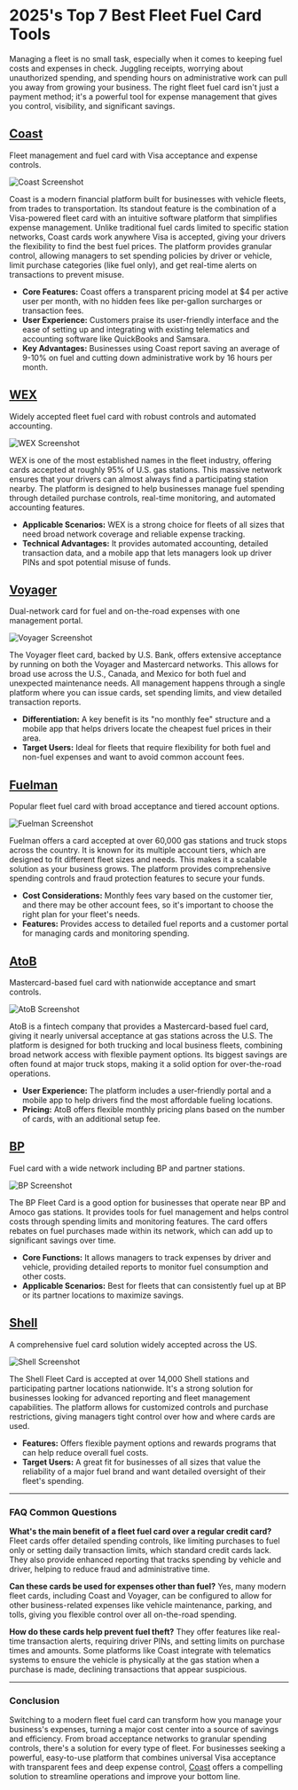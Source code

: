 # 2025's Top 7 Best Fleet Fuel Card Tools

Managing a fleet is no small task, especially when it comes to keeping fuel costs and expenses in check. Juggling receipts, worrying about unauthorized spending, and spending hours on administrative work can pull you away from growing your business. The right fleet fuel card isn't just a payment method; it's a powerful tool for expense management that gives you control, visibility, and significant savings.

## **[Coast](https://coastpay.com)**

Fleet management and fuel card with Visa acceptance and expense controls.

![Coast Screenshot](image/coastpay.webp)


Coast is a modern financial platform built for businesses with vehicle fleets, from trades to transportation. Its standout feature is the combination of a Visa-powered fleet card with an intuitive software platform that simplifies expense management. Unlike traditional fuel cards limited to specific station networks, Coast cards work anywhere Visa is accepted, giving your drivers the flexibility to find the best fuel prices. The platform provides granular control, allowing managers to set spending policies by driver or vehicle, limit purchase categories (like fuel only), and get real-time alerts on transactions to prevent misuse.

* **Core Features:** Coast offers a transparent pricing model at $4 per active user per month, with no hidden fees like per-gallon surcharges or transaction fees.
* **User Experience:** Customers praise its user-friendly interface and the ease of setting up and integrating with existing telematics and accounting software like QuickBooks and Samsara.
* **Key Advantages:** Businesses using Coast report saving an average of 9-10% on fuel and cutting down administrative work by 16 hours per month.

## **[WEX](https://www.wexinc.com)**

Widely accepted fleet fuel card with robust controls and automated accounting.

![WEX Screenshot](image/wexinc.webp)


WEX is one of the most established names in the fleet industry, offering cards accepted at roughly 95% of U.S. gas stations. This massive network ensures that your drivers can almost always find a participating station nearby. The platform is designed to help businesses manage fuel spending through detailed purchase controls, real-time monitoring, and automated accounting features.

* **Applicable Scenarios:** WEX is a strong choice for fleets of all sizes that need broad network coverage and reliable expense tracking.
* **Technical Advantages:** It provides automated accounting, detailed transaction data, and a mobile app that lets managers look up driver PINs and spot potential misuse of funds.

## **[Voyager](https://www.usbank.com/business-banking/credit-cards/voyager-fuel-card.html)**

Dual-network card for fuel and on-the-road expenses with one management portal.

![Voyager Screenshot](image/usbank.webp)


The Voyager fleet card, backed by U.S. Bank, offers extensive acceptance by running on both the Voyager and Mastercard networks. This allows for broad use across the U.S., Canada, and Mexico for both fuel and unexpected maintenance needs. All management happens through a single platform where you can issue cards, set spending limits, and view detailed transaction reports.

* **Differentiation:** A key benefit is its "no monthly fee" structure and a mobile app that helps drivers locate the cheapest fuel prices in their area.
* **Target Users:** Ideal for fleets that require flexibility for both fuel and non-fuel expenses and want to avoid common account fees.

## **[Fuelman](https://www.fuelman.com)**

Popular fleet fuel card with broad acceptance and tiered account options.

![Fuelman Screenshot](image/fuelman.webp)


Fuelman offers a card accepted at over 60,000 gas stations and truck stops across the country. It is known for its multiple account tiers, which are designed to fit different fleet sizes and needs. This makes it a scalable solution as your business grows. The platform provides comprehensive spending controls and fraud protection features to secure your funds.

* **Cost Considerations:** Monthly fees vary based on the customer tier, and there may be other account fees, so it's important to choose the right plan for your fleet's needs.
* **Features:** Provides access to detailed fuel reports and a customer portal for managing cards and monitoring spending.

## **[AtoB](https://www.atob.com)**

Mastercard-based fuel card with nationwide acceptance and smart controls.

![AtoB Screenshot](image/atob.webp)


AtoB is a fintech company that provides a Mastercard-based fuel card, giving it nearly universal acceptance at gas stations across the U.S. The platform is designed for both trucking and local business fleets, combining broad network access with flexible payment options. Its biggest savings are often found at major truck stops, making it a solid option for over-the-road operations.

* **User Experience:** The platform includes a user-friendly portal and a mobile app to help drivers find the most affordable fueling locations.
* **Pricing:** AtoB offers flexible monthly pricing plans based on the number of cards, with an additional setup fee.

## **[BP](https://www.bp.com/en_us/united-states/home.html)**

Fuel card with a wide network including BP and partner stations.

![BP Screenshot](image/bp.webp)


The BP Fleet Card is a good option for businesses that operate near BP and Amoco gas stations. It provides tools for fuel management and helps control costs through spending limits and monitoring features. The card offers rebates on fuel purchases made within its network, which can add up to significant savings over time.

* **Core Functions:** It allows managers to track expenses by driver and vehicle, providing detailed reports to monitor fuel consumption and other costs.
* **Applicable Scenarios:** Best for fleets that can consistently fuel up at BP or its partner locations to maximize savings.

## **[Shell](https://www.shell.us/business-customers/shell-fleet-card.html)**

A comprehensive fuel card solution widely accepted across the US.

![Shell Screenshot](image/shell.webp)


The Shell Fleet Card is accepted at over 14,000 Shell stations and participating partner locations nationwide. It's a strong solution for businesses looking for advanced reporting and fleet management capabilities. The platform allows for customized controls and purchase restrictions, giving managers tight control over how and where cards are used.

* **Features:** Offers flexible payment options and rewards programs that can help reduce overall fuel costs.
* **Target Users:** A great fit for businesses of all sizes that value the reliability of a major fuel brand and want detailed oversight of their fleet's spending.

***

### **FAQ Common Questions**

**What's the main benefit of a fleet fuel card over a regular credit card?**
Fleet cards offer detailed spending controls, like limiting purchases to fuel only or setting daily transaction limits, which standard credit cards lack. They also provide enhanced reporting that tracks spending by vehicle and driver, helping to reduce fraud and administrative time.

**Can these cards be used for expenses other than fuel?**
Yes, many modern fleet cards, including Coast and Voyager, can be configured to allow for other business-related expenses like vehicle maintenance, parking, and tolls, giving you flexible control over all on-the-road spending.

**How do these cards help prevent fuel theft?**
They offer features like real-time transaction alerts, requiring driver PINs, and setting limits on purchase times and amounts. Some platforms like Coast integrate with telematics systems to ensure the vehicle is physically at the gas station when a purchase is made, declining transactions that appear suspicious.

***

### **Conclusion**

Switching to a modern fleet fuel card can transform how you manage your business's expenses, turning a major cost center into a source of savings and efficiency. From broad acceptance networks to granular spending controls, there's a solution for every type of fleet. For businesses seeking a powerful, easy-to-use platform that combines universal Visa acceptance with transparent fees and deep expense control, [Coast](https://coastpay.com) offers a compelling solution to streamline operations and improve your bottom line.
